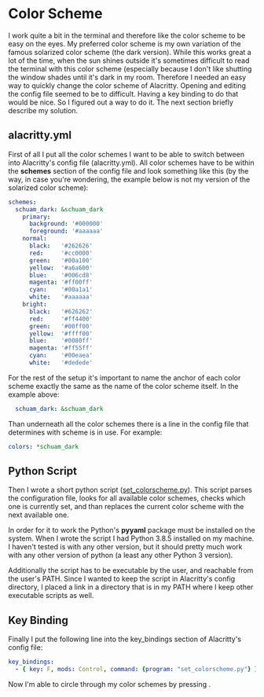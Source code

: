 # Color Scheme

I work quite a bit in the terminal and therefore like the color scheme to be
easy on the eyes. My preferred color scheme is my own variation of the famous
solarized color scheme (the dark version). While this works great a lot of the
time, when the sun shines outside it's sometimes difficult to read the terminal
with this color scheme (especially because I don't like shutting the window
shades until it's dark in my room. Therefore I needed an easy way to quickly
change the color scheme of Alacritty. Opening and editing the config file
seemed to be to difficult. Having a key binding to do that would be nice. So I
figured out a way to do it. The next section briefly describe my solution.


## alacritty.yml

First of all I put all the color schemes I want to be able to switch between
into Alacritty's config file (alacritty.yml). All color schemes have to be
within the **schemes** section of the config file and look something like this
(by the way, in case you're wondering, the example below is not my version of
the solarized color scheme):

```yaml
schemes:
  schuam_dark: &schuam_dark
    primary:
      background: '#000000'
      foreground: '#aaaaaa'
    normal:
      black:   '#262626'
      red:     '#cc0000'
      green:   '#00a100'
      yellow:  '#a6a600'
      blue:    '#006cd8'
      magenta: '#ff00ff'
      cyan:    '#00a1a1'
      white:   '#aaaaaa'
    bright:
      black:   '#626262'
      red:     '#ff4400'
      green:   '#00ff00'
      yellow:  '#ffff00'
      blue:    '#0080ff'
      magenta: '#ff55ff'
      cyan:    '#00eaea'
      white:   '#dedede'

```

For the rest of the setup it's important to name the anchor of each color
scheme exactly the same as the name of the color scheme itself. In the example
above:

```yaml
  schuam_dark: &schuam_dark
```

Than underneath all the color schemes there is a line in the config file that
determines with scheme is in use. For example:

```yaml
colors: *schuam_dark
```


## Python Script

Then I wrote a short python script ([set_colorscheme.py](set_colorscheme.py)).
This script parses the configuration file, looks for all available color
schemes, checks which one is currently set, and than replaces the current color
scheme with the next available one.

In order for it to work the Python's **pyyaml** package must be installed on
the system. When I wrote the script I had Python 3.8.5 installed on my machine.
I haven't tested is with any other version, but it should pretty much work with
any other version of python (a least any other Python 3 version).

Additionally the script has to be executable by the user, and reachable from
the user's PATH. Since I wanted to keep the script in Alacritty's config
directory, I placed a link in a directory that is in my PATH where I keep other
executable scripts as well.


## Key Binding

Finally I put the following line into the key_bindings section of Alacritty's
config file:

```yaml
key_bindings:
  - { key: F, mods: Control, command: {program: "set_colorscheme.py"} }
```

Now I'm able to circle through my color schemes by pressing <Ctrl-F>.

